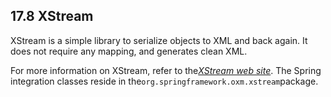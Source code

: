 ## 17.8 XStream

XStream is a simple library to serialize objects to XML and back again. It does not require any mapping, and generates clean XML.

For more information on XStream, refer to the[_XStream web site_](https://x-stream.github.io/). The Spring integration classes reside in the`org.springframework.oxm.xstream`package.

